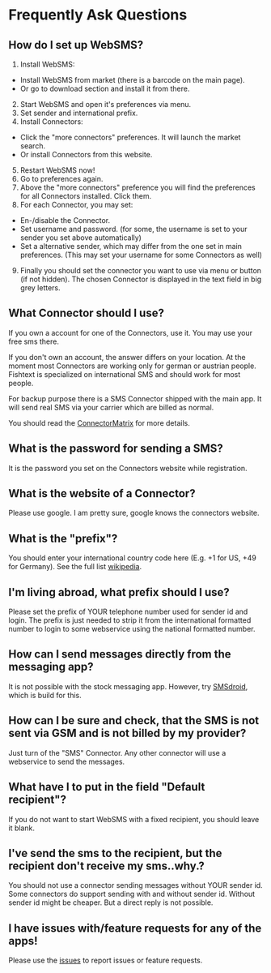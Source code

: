 # Frequently Ask Questions

## How do I set up WebSMS?

 1. Install WebSMS:
  * Install WebSMS from market (there is a barcode on the main page).
  * Or go to download section and install it from there.
 2. Start WebSMS and open it's preferences via menu.
 3. Set sender and international prefix.
 4. Install Connectors:
  * Click the "more connectors" preferences. It will launch the market search.
  * Or install Connectors from this website.
 5. Restart WebSMS now!
 6. Go to preferences again.
 7. Above the "more connectors" preference you will find the preferences for all Connectors installed. Click them.
 8. For each Connector, you may set:
  * En-/disable the Connector.
  * Set username and password. (for some, the username is set to your sender you set above automatically)
  * Set a alternative sender, which may differ from the one set in main preferences. (This may set your username for some Connectors as well)
 9. Finally you should set the connector you want to use via menu or button (if not hidden). The chosen Connector is displayed in the text field in big grey letters.

## What Connector should I use?

If you own a account for one of the Connectors, use it. You may use your free sms there.

If you don't own an account, the answer differs on your location. At the moment most Connectors are working only for german or austrian people.
Fishtext is specialized on international SMS and should work for most people.

For backup purpose there is a SMS Connector shipped with the main app.
It will send real SMS via your carrier which are billed as normal.

You should read the [ConnectorMatrix](https://github.com/felixb/websms/blob/master/ConnectorMatrix.md) for more details.

## What is the password for sending a SMS?

It is the password you set on the Connectors website while registration.

## What is the website of a Connector?

Please use google. I am pretty sure, google knows the connectors website.

## What is the "prefix"?

You should enter your international country code here (E.g. +1 for US, +49 for Germany).
See the full list [wikipedia](http://en.wikipedia.org/wiki/Country_calling_code).

## I'm living abroad, what prefix should I use?

Please set the prefix of YOUR telephone number used for sender id and login.
The prefix is just needed to strip it from the international formatted number to login to some webservice using the national formatted number.

## How can I send messages directly from the messaging app?

It is not possible with the stock messaging app.
However, try [SMSdroid](https://play.google.com/store/apps/details?id=de.ub0r.android.smsdroid), which is build for this.

## How can I be sure and check, that the SMS is not sent via GSM and is not billed by my provider?

Just turn of the "SMS" Connector. Any other connector will use a webservice to send the messages.

## What have I to put in the field "Default recipient"?

If you do not want to start WebSMS with a fixed recipient, you should leave it blank.

## I've send the sms to the recipient, but the recipient don't receive my sms..why.?

You should not use a connector sending messages without YOUR sender id.
Some connectors do support sending with and without sender id.
Without sender id might be cheaper. But a direct reply is not possible.

## I have issues with/feature requests for any of the apps!

Please use the [issues](https://github.com/felixb/websms/issues) to report issues or feature requests.